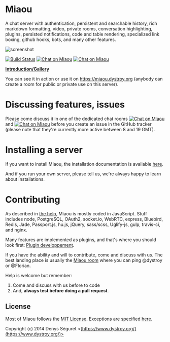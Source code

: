 # Miaou

A chat server with authentication, persistent and searchable history, rich markdown formatting, video, private rooms, conversation highlighting, plugins, persisted notifications, code and table rendering, specialized link boxing, github hooks, bots, and many other features.

![screenshot](https://i.imgur.com/gqHo9Mu.png)

[![Build Status](https://travis-ci.org/Canop/miaou.svg?branch=master)](https://travis-ci.org/Canop/miaou)
[![Chat on Miaou](https://miaou.dystroy.org/static/shields/room-en.svg?v=1)](https://miaou.dystroy.org/1?Miaou)
[![Chat on Miaou](https://miaou.dystroy.org/static/shields/room-fr.svg?v=1)](https://miaou.dystroy.org/3?Code_Croissants)

**[Introduction/Gallery](http://miaou.dystroy.org/static/intro.html)**

You can see it in action or use it on https://miaou.dystroy.org (anybody can create a room for public or private use on this server).

# Discussing features, issues

Please come discuss it in one of the dedicated chat rooms [![Chat on Miaou](https://miaou.dystroy.org/static/shields/room-en.svg?v=1)](https://miaou.dystroy.org/1?Miaou) and [![Chat on Miaou](https://miaou.dystroy.org/static/shields/room-fr.svg?v=1)](https://miaou.dystroy.org/3?Code_Croissants) before you create an issue in the GitHub tracker (please note that they're currently more active between 8 and 19 GMT).

# Installing a server

If you want to install Miaou, the installation documentation is available [here](installation.md).

And if you run your own server, please tell us, we're always happy to learn about installations.

# Contributing

As described in [the help](https://miaou.dystroy.org/help#Technical_Stack), Miaou is mostly coded in JavaScript. Stuff includes node, PostgreSQL, OAuth2, socket.io, WebRTC, express, Bluebird, Redis, Jade, Passport.js, hu.js, jQuery, sass/scss, Uglify-js, gulp, travis-ci, and nginx.

Many features are implemented as plugins, and that's where you should look first: [Plugin developpement](plugins/README.md).

If you have the ability and will to contribute, come and discuss with us. The best landing place is usually the [Miaou room](http://miaou.dystroy.org/1?Miaou) where you can ping @dystroy or @Florian.

Help is welcome but remember:

1. Come and discuss with us before to code
2. And, **always test before doing a pull request**.

## License

Most of Miaou follows the [MIT License](http://opensource.org/licenses/MIT). Exceptions are specified [here](license.md).

Copyright (c) 2014 Denys Séguret <[https://www.dystroy.org/](https://www.dystroy.org/)>
